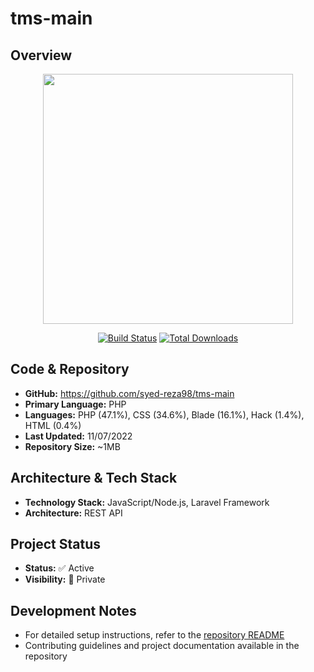 # tms-main
## Overview

<p align="center"><a href="https://laravel.com" target="_blank"><img src="https://raw.githubusercontent.com/laravel/art/master/logo-lockup/5%20SVG/2%20CMYK/1%20Full%20Color/laravel-logolockup-cmyk-red.svg" width="400"></a></p>

<p align="center">
<a href="https://travis-ci.org/laravel/framework"><img src="https://travis-ci.org/laravel/framework.svg" alt="Build Status"></a>
<a href="https://packagist.org/packages/laravel/framework"><img src="https://img.shields.io/packagist/dt/laravel/framework" alt="Total Downloads"></a>

## Code & Repository

- **GitHub:** https://github.com/syed-reza98/tms-main
- **Primary Language:** PHP
- **Languages:** PHP (47.1%), CSS (34.6%), Blade (16.1%), Hack (1.4%), HTML (0.4%)
- **Last Updated:** 11/07/2022
- **Repository Size:** ~1MB

## Architecture & Tech Stack

- **Technology Stack:** JavaScript/Node.js, Laravel Framework
- **Architecture:** REST API

## Project Status

- **Status:** ✅ Active
- **Visibility:** 🔐 Private

## Development Notes

- For detailed setup instructions, refer to the [repository README](https://github.com/syed-reza98/tms-main#readme)
- Contributing guidelines and project documentation available in the repository
